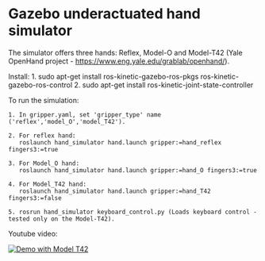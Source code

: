 # Gazebo underactuated hand simulator

The simulator offers three hands: Reflex, Model-O and Model-T42 (Yale OpenHand project - https://www.eng.yale.edu/grablab/openhand/). 

Install:
    1. sudo apt-get install ros-kinetic-gazebo-ros-pkgs ros-kinetic-gazebo-ros-control
    2. sudo apt-get install ros-kinetic-joint-state-controller
    
To run the simulation:

    1. In gripper.yaml, set 'gripper_type' name ('reflex','model_O','model_T42').
    
    2. For reflex hand:
       roslaunch hand_simulator hand.launch gripper:=hand_reflex fingers3:=true
       
    3. For Model_O hand:
       roslaunch hand_simulator hand.launch gripper:=hand_O fingers3:=true
       
    4. For Model_T42 hand:
       roslaunch hand_simulator hand.launch gripper:=hand_T42 fingers3:=false
        
    5. rosrun hand_simulator keyboard_control.py (Loads keyboard control - tested only on the Model-T42).
    


Youtube video:

[![Demo with Model T42](https://img.youtube.com/vi/Mz0lp8VCFuk/0.jpg)](https://youtu.be/Mz0lp8VCFuk)
